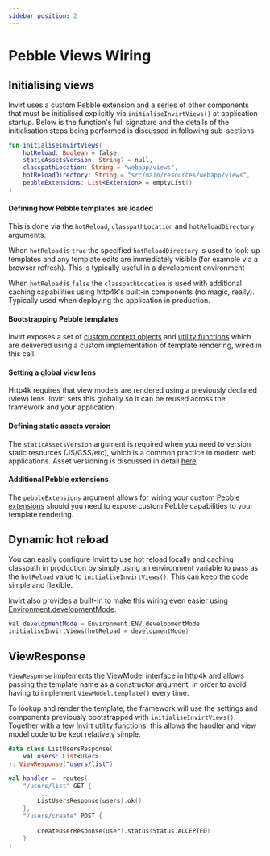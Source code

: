 ```yaml
---
sidebar_position: 2
---
```


# Pebble Views Wiring

## Initialising views
Invirt uses a custom Pebble extension and a series of other components that must be initialised explicitly via
`initialiseInvirtViews()` at application startup. Below is the function's full signature and the details of the initialisation
steps being performed is discussed in following sub-sections.

```kotlin
fun initialiseInvirtViews(
    hotReload: Boolean = false,
    staticAssetsVersion: String? = null,
    classpathLocation: String = "webapp/views",
    hotReloadDirectory: String = "src/main/resources/webapp/views",
    pebbleExtensions: List<Extension> = emptyList()
)
```

#### Defining how Pebble templates are loaded
This is done via the `hotReload`, `classpathLocation` and `hotReloadDirectory` arguments.

When `hotReload` is `true` the specified `hotReloadDirectory` is used to look-up templates and any template edits
are immediately visible (for example via a browser refresh). This is typically useful in a development
environment

When `hotReload` is `false` the `classpathLocation` is used with additional caching capabilities
using http4k's built-in components (no magic, really). Typically used when deploying
the application in production.

#### Bootstrapping Pebble templates
Invirt exposes a set of [custom context objects](/docs/api/invirt-core/pebble/pebble-context-objects) and [utility functions](/docs/api/pebble/pebble-functions)
which are delivered using a custom implementation of template rendering, wired in this call.

#### Setting a global view lens
Http4k requires that view models are rendered using a previously declared (view) lens. Invirt sets this globally
so it can be reused across the framework and your application.

#### Defining static assets version
The `staticAssetsVersion` argument is required when you need to version static resources (JS/CSS/etc), which is a
common practice in modern web applications. Asset versioning is discussed in detail [here](/docs/framework/static-assets).

#### Additional Pebble extensions
The `pebbleExtensions` argument allows for wiring your custom [Pebble extensions](https://pebbletemplates.io/wiki/guide/extending-pebble/)
should you need to expose custom Pebble capabilities to your template rendering.

## Dynamic hot reload
You can easily configure Invirt to use hot reload locally and caching classpath in production by simply
using an environment variable to pass as the `hotReload` value to `initialiseInvirtViews()`. This can keep
the code simple and flexible.

Invirt also provides a built-in to make this wiring even easier using
[Environment.developmentMode](/docs/api/invirt-core/environment#environmentdevelopmentmode).
```kotlin
val developmentMode = Environment.ENV.developmentMode
initialiseInvirtViews(hotReload = developmentMode)
```

## ViewResponse
`ViewResponse` implements the [ViewModel](https://www.http4k.org/api/org.http4k.template/-view-model/) interface
in http4k and allows passing the template name as a constructor argument, in order to avoid having
to implement `ViewModel.template()` every time.

To lookup and render the template, the framework will use the settings and components previously bootstrapped
with `initialiseInvirtViews()`. Together with a few Invirt utility functions, this allows the handler and
view model code to be kept relatively simple.

```kotlin
data class ListUsersResponse(
    val users: List<User>
): ViewResponse("users/list")

val handler =  routes(
    "/users/list" GET {
        ...
        ListUsersResponse(users).ok()
    },
    "/users/create" POST {
        ...
        CreateUserResponse(user).status(Status.ACCEPTED)
    }
)
```
